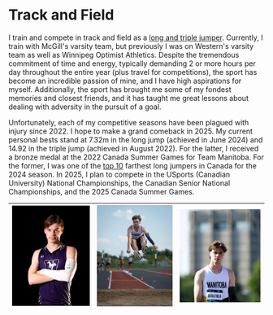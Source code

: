 # Track and Field

I train and compete in track and field as a [long and triple jumper](https://worldathletics.org/athletes/canada/robert-gerstner-14914567). Currently, I train with McGill's varsity team, but previously I was on Western's varsity team as well as Winnipeg Optimist Athletics. Despite the tremendous commitment of time and energy, typically demanding 2 or more hours per day throughout the entire year (plus travel for competitions), the sport has become an incredible passion of mine, and I have high aspirations for myself. Additionally, the sport has brought me some of my fondest memories and closest friends, and it has taught me great lessons about dealing with adversity in the pursuit of a goal.

Unfortunately, each of my competitive seasons have been plagued with injury since 2022. I hope to make a grand comeback in 2025. My current personal bests stand at 7.32m in the long jump (achieved in June 2024) and 14.92 in the triple jump (achieved in August 2022). For the latter, I received a bronze medal at the 2022 Canada Summer Games for Team Manitoba. For the former, I was one of the [top 10](https://athletics.ca/rankings-records/rankings/?y=2024&season=Outdoor&area=National&age_group_id=&category=Jumps&event_id=171&track_wind=Yes&best_by_athlete=Yes) farthest long jumpers in Canada for the 2024 season. In 2025, I plan to compete in the USports (Canadian University) National Championships, the Canadian Senior National Championships, and the 2025 Canada Summer Games. 

| ![Track 1](./media/track1.JPG) | ![Track 2](./media/track2.JPG) | ![Track 3](./media/track3.PNG) |
|----------------------------------|----------------------------------|----------------------------------|

<!-- <div style="display: flex; justify-content: center; align-items: flex-start;">
    <img src="./media/track1.JPG" alt="Track1" style="height:388px; width:300px; margin:10px;">
    <img src="./media/track2.JPG" alt="Track2" style="height:399px; width:300px; margin:10px;">
    <img src="./media/track3.PNG" alt="Track3" style="height:343px; width:300px; margin:10px;">
</div> -->